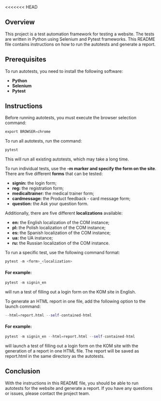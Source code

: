 <<<<<<< HEAD
## Overview

This project is a test automation framework for testing a website. The tests are written in Python using Selenium and Pytest frameworks. This README file contains instructions on how to run the autotests and generate a report.

## Prerequisites

To run autotests, you need to install the following software:

* **Python**
* **Selenium**
* **Pytest**

## Instructions

Before running autotests, you must execute the browser selection command:
```python
export BROWSER=chrome
```
To run all autotests, run the command:
```python
pytest
```
This will run all existing autotests, which may take a long time.

To run individual tests, use the **-m marker and specify the form on the site**. There are five different **forms** that can be tested:

* **signin:** the login form;
* **reg:** the registration form;
* **medicaltrainer:** the medical trainer form;
* **cardmessage:** the Product feedback - card message form;
* **question:** the Ask your question form.

Additionally, there are five different **localizations** available:

* **en:** the English localization of the COM instance;
* **pl:** the Polish localization of the COM instance;
* **es:** the Spanish localization of the COM instance;
* **ua:** the UA instance;
* **ru:** the Russian localization of the COM instance.

To run a specific test, use the following command format:
```python
pytest -m <form>_<localization>
```
#### For example:
```python
pytest -m signin_en
```
will run a test of filling out a login form on the KOM site in English.

To generate an HTML report in one file, add the following option to the launch command:
```python
--html=report.html --self-contained-html
```
#### For example:
```python
pytest -m signin_en --html=report.html --self-contained-html
```
will launch a test of filling out a login form on the KOM site with the generation of a report in one HTML file. The report will be saved as report.html in the same directory as the autotests.

## Conclusion
With the instructions in this README file, you should be able to run autotests for the website and generate a report. If you have any questions or issues, please contact the project team.
